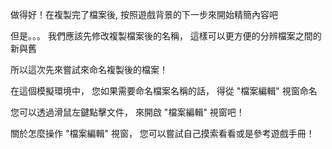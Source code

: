 做得好！在複製完了檔案後,
按照遊戲背景的下一步來開始精簡內容吧

但是。。。
我們應該先修改複製檔案後的名稱，
這樣可以更方便的分辨檔案之間的新與舊

所以這次先來嘗試來命名複製後的檔案！

在這個模擬環境中，
您如果需要命名檔案名稱的話，
得從 "檔案編輯" 視窗命名

您可以透過滑鼠左鍵點擊文件，
來開啟 "檔案編輯" 視窗吧！

關於怎麼操作 "檔案編輯" 視窗，
您可以嘗試自己摸索看看或是參考遊戲手冊！

